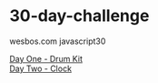# 30-day-challenge

wesbos.com javascript30

<a href="https://taste-the-fame.github.io/30-day-challenge/day-1-drum-kit/">Day One - Drum Kit</a>
<br>
<a href="https://taste-the-fame.github.io/30-day-challenge/day-2-clock/">Day Two - Clock</a>

